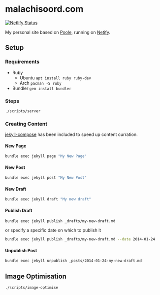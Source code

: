 # malachisoord.com

[![Netlify Status](https://api.netlify.com/api/v1/badges/9d3d8828-c3f5-4150-b051-15f707c14ae9/deploy-status)](https://app.netlify.com/sites/malachisoord/deploys)

My personal site based on [Poole][0], running on [Netify][2].

## Setup

### Requirements

- Ruby
  - Ubuntu `apt install ruby ruby-dev`
  - Arch `pacman -S ruby`
- Bundler `gem install bundler`

### Steps

```bash
./scripts/server
```

### Creating Content

[jekyll-compose][1] has been included to speed up content curration.

#### New Page

```bash
bundle exec jekyll page "My New Page"
```

#### New Post

```bash
bundle exec jekyll post "My New Post"
```

#### New Draft

```bash
bundle exec jekyll draft "My new draft"
```

#### Publish Draft

```bash
bundle exec jekyll publish _drafts/my-new-draft.md
```

or specify a specific date on which to publish it

```bash
bundle exec jekyll publish _drafts/my-new-draft.md --date 2014-01-24
```

#### Unpublish Post

```bash
bundle exec jekyll unpublish _posts/2014-01-24-my-new-draft.md
```

## Image Optimisation

```bash
./scripts/image-optimise
```

[0]: https://getpoole.com/
[1]: https://github.com/jekyll/jekyll-compose
[2]: https://www.netlify.com
